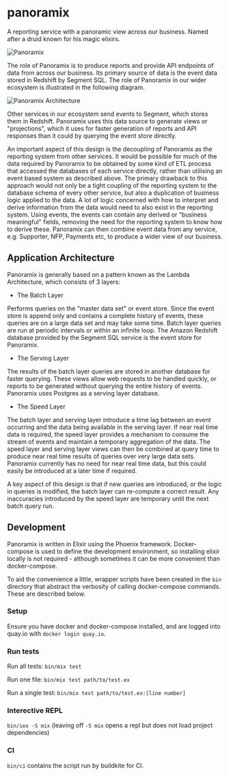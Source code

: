 # panoramix
A reporting service with a panoramic view across our business. Named after a druid known for his magic elixirs.

![Panoramix](http://vignette3.wikia.nocookie.net/asterix/images/a/ad/Getafix_brewing.jpg/revision/latest?cb=20150710202238)

The role of Panoramix is to produce reports and provide API endpoints of data from across our business. Its primary source of data is the event data stored in Redshift by Segment SQL. The role of Panoramix in our wider ecosystem is illustrated in the following diagram.

![Panoramix Architecture](https://cloud.githubusercontent.com/assets/806356/10875495/ba8d6124-817e-11e5-9643-663906bd403d.png)

Other services in our ecosystem send events to Segment, which stores them in Redshift. Panoramix uses this data source to generate views or "projections", which it uses for faster generation of reports and API responses than it could by querying the event store directly.

An important aspect of this design is the decoupling of Panoramix as the reporting system from other services. It would be possible for much of the data required by Panoramix to be obtained by some kind of ETL process that accessed the databases of each service directly, rather than utilising an event based system as described above. The primary drawback to this approach would not only be a tight coupling of the reporting system to the database schema of every other service, but also a duplication of business logic applied to the data. A lot of logic concerned with how to interpret and derive information from the data would need to also exist in the reporting system. Using events, the events can contain any derived or "business meaningful" fields, removing the need for the reporting system to know how to derive these. Panoramix can then combine event data from any service, e.g. Supporter, NFP, Payments etc, to produce a wider view of our business.

## Application Architecture
Panoramix is generally based on a pattern known as the Lambda Architecture, which consists of 3 layers:

- The Batch Layer

Performs queries on the "master data set" or event store. Since the event store is append only and contains a complete history of events, these queries are on a large data set and may take some time. Batch layer queries are run at periodic intervals or within an infinite loop. The Amazon Redshift database provided by the Segment SQL service is the event store for Panoramix.

- The Serving Layer

The results of the batch layer queries are stored in another database for faster querying. These views allow web requests to be handled quickly, or reports to be generated without querying the entire history of events. Panoramix uses Postgres as a serving layer database.

- The Speed Layer

The batch layer and serving layer introduce a time lag between an event occurring and the data being available in the serving layer. If near real time data is required, the speed layer provides a mechanism to consume the stream of events and maintain a temporary aggregation of the data. The speed layer and serving layer views can then be combined at query time to produce near real time results of queries over very large data sets. Panoramix currently has no need for near real time data, but this could easily be introduced at a later time if required.

A key aspect of this design is that if new queries are introduced, or the logic in queries is modified, the batch layer can re-compute a correct result. Any inaccuracies introduced by the speed layer are temporary until the next batch query run.

## Development
Panoramix is written in Elixir using the Phoenix framework.
Docker-compose is used to define the development environment, so installing elixir locally is not required - although sometimes it can be more convenient than docker-compose.

To aid the convenience a little, wrapper scripts have been created in the `bin` directory that abstract the verbosity of calling docker-compose commands. These are described below.
### Setup
Ensure you have docker and docker-compose installed, and are logged into quay.io with `docker login quay.io`.

### Run tests
Run all tests:
`bin/mix test`

Run one file:
`bin/mix test path/to/test.ex`

Run a single test:
`bin/mix test path/to/test.ex:[line number]`

### Interective REPL
`bin/iex -S mix`
(leaving off `-S mix` opens a repl but does not load project dependencies)

### CI
`bin/ci` contains the script run by buildkite for CI.
